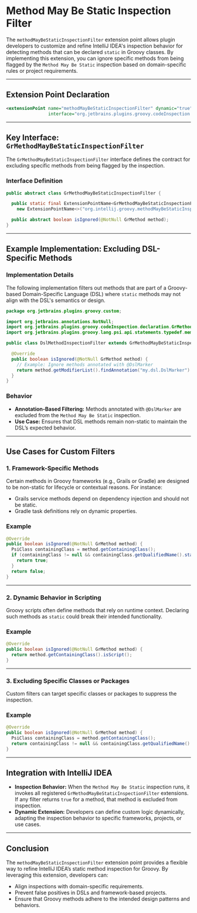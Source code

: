 # Method May Be Static Inspection Filter

The `methodMayBeStaticInspectionFilter` extension point allows plugin developers to customize and refine IntelliJ IDEA's inspection behavior for detecting methods that can be declared `static` in Groovy classes. By implementing this extension, you can ignore specific methods from being flagged by the `Method May Be Static` inspection based on domain-specific rules or project requirements.

---

## Extension Point Declaration

```xml
<extensionPoint name="methodMayBeStaticInspectionFilter" dynamic="true"
                interface="org.jetbrains.plugins.groovy.codeInspection.declaration.GrMethodMayBeStaticInspectionFilter"/>
```

---

## Key Interface: `GrMethodMayBeStaticInspectionFilter`

The `GrMethodMayBeStaticInspectionFilter` interface defines the contract for excluding specific methods from being flagged by the inspection.

### Interface Definition

```java
public abstract class GrMethodMayBeStaticInspectionFilter {

  public static final ExtensionPointName<GrMethodMayBeStaticInspectionFilter> EP_NAME =
    new ExtensionPointName<>("org.intellij.groovy.methodMayBeStaticInspectionFilter");

  public abstract boolean isIgnored(@NotNull GrMethod method);
}
```

---

## Example Implementation: Excluding DSL-Specific Methods

### Implementation Details
The following implementation filters out methods that are part of a Groovy-based Domain-Specific Language (DSL) where `static` methods may not align with the DSL's semantics or design.

```java
package org.jetbrains.plugins.groovy.custom;

import org.jetbrains.annotations.NotNull;
import org.jetbrains.plugins.groovy.codeInspection.declaration.GrMethodMayBeStaticInspectionFilter;
import org.jetbrains.plugins.groovy.lang.psi.api.statements.typedef.members.GrMethod;

public class DslMethodInspectionFilter extends GrMethodMayBeStaticInspectionFilter {

  @Override
  public boolean isIgnored(@NotNull GrMethod method) {
    // Example: Ignore methods annotated with @DslMarker
    return method.getModifierList().findAnnotation("my.dsl.DslMarker") != null;
  }
}
```

### Behavior
- **Annotation-Based Filtering:** Methods annotated with `@DslMarker` are excluded from the `Method May Be Static` inspection.
- **Use Case:** Ensures that DSL methods remain non-static to maintain the DSL’s expected behavior.

---

## Use Cases for Custom Filters

### 1. **Framework-Specific Methods**
Certain methods in Groovy frameworks (e.g., Grails or Gradle) are designed to be non-static for lifecycle or contextual reasons. For instance:
- Grails service methods depend on dependency injection and should not be static.
- Gradle task definitions rely on dynamic properties.

### Example
```java
@Override
public boolean isIgnored(@NotNull GrMethod method) {
  PsiClass containingClass = method.getContainingClass();
  if (containingClass != null && containingClass.getQualifiedName().startsWith("grails.")) {
    return true;
  }
  return false;
}
```

---

### 2. **Dynamic Behavior in Scripting**
Groovy scripts often define methods that rely on runtime context. Declaring such methods as `static` could break their intended functionality.

### Example
```java
@Override
public boolean isIgnored(@NotNull GrMethod method) {
  return method.getContainingClass().isScript();
}
```

---

### 3. **Excluding Specific Classes or Packages**
Custom filters can target specific classes or packages to suppress the inspection.

### Example
```java
@Override
public boolean isIgnored(@NotNull GrMethod method) {
  PsiClass containingClass = method.getContainingClass();
  return containingClass != null && containingClass.getQualifiedName().startsWith("com.example.generated");
}
```

---

## Integration with IntelliJ IDEA

- **Inspection Behavior:** When the `Method May Be Static` inspection runs, it invokes all registered `GrMethodMayBeStaticInspectionFilter` extensions. If any filter returns `true` for a method, that method is excluded from inspection.
- **Dynamic Extension:** Developers can define custom logic dynamically, adapting the inspection behavior to specific frameworks, projects, or use cases.

---

## Conclusion

The `methodMayBeStaticInspectionFilter` extension point provides a flexible way to refine IntelliJ IDEA’s static method inspection for Groovy. By leveraging this extension, developers can:
- Align inspections with domain-specific requirements.
- Prevent false positives in DSLs and framework-based projects.
- Ensure that Groovy methods adhere to the intended design patterns and behaviors.

